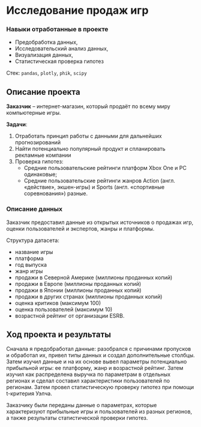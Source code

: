 # Исследование продаж игр

### Навыки отработанные в проекте

* Предобработка данных,
* Исследовательский анализ данных,
* Визуализация данных,
* Статистическая проверка гипотез

Стек: `pandas`, `plotly`, `phik`, `scipy`

## Описание проекта

__Заказчик__ – интернет-магазин, который продаёт по всему миру компьютерные игры.

__Задачи__:
1. Отработать принцип работы с данными для дальнейших прогнозирований
2. Найти потенциально популярный продукт и спланировать рекламные компании
3. Проверка гипотез:
    * Средние пользовательские рейтинги платформ Xbox One и PC одинаковые;
    * Средние пользовательские рейтинги жанров Action (англ. «действие», экшен-игры) и Sports (англ. «спортивные соревнования») разные.

### Описание данных

Заказчик предоставил данные из открытых источников о продажах игр, оценки пользователей и экспертов, жанры и платформы.

Структура датасета:
* название игры
* платформа
* год выпуска
* жанр игры
* продажи в Северной Америке (миллионы проданных копий)
* продажи в Европе (миллионы проданных копий)
* продажи в Японии (миллионы проданных копий)
* продажи в других странах (миллионы проданных копий)
* оценка критиков (максимум 100)
* оценка пользователей (максимум 10)
* возрастной рейтинг от организации ESRB.

## Ход проекта и результаты

Сначала я предобработал данные: разобрался с причинами пропусков и обработал их, привел типы данных и создал дополнительные столбцы. Затем изучил данные и на их основе вывел параметры потенциально прибыльной игры: ее платформу, жанр и возрастной рейтинг. Затем изучил как распределена выручка по параметрам в отдельных регионах и сделал составил характеристики пользователей по регионам. Затем провел статистическую проверку гипотез при помощи t-критерия Уэлча.

Заказчику были переданы данные о параметрах, которые характеризуют прибыльные игры и пользователей из разных регионов, а также результаты статистической проверки гипотез.

